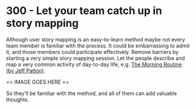 # 300 - Let your team catch up in story mapping

Although user story mapping is an easy-to-learn method maybe not every team member is familiar with the process. It could be embarrassing to admit it, and those members could participate effectively. Remove barriers by starting a very simple story mapping session. Let the people describe and map a very common activity of day-to-day life, e.g. [The Morning Routine (by Jeff Patton)](https://www.amazon.nl/User-Story-Mapping-Discover-Product-ebook/). 

== IMAGE GOES HERE ==

So theyʼll be familiar with the method, and all of them can add valuable thoughts.
